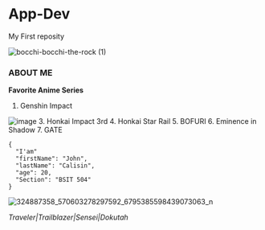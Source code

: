 # App-Dev
My First reposity


![bocchi-bocchi-the-rock (1)](https://github.com/JVMCalisin/App-Dev/assets/153254935/e2c1358d-b8fb-4a47-abca-e0ca06c392ec)

### ABOUT ME
**Favorite Anime Series**
1. Genshin Impact

![image](https://github.com/JVMCalisin/App-Dev/assets/153254935/0e9361de-64be-44f4-872c-9ba64baa6894)
3. Honkai Impact 3rd
4. Honkai Star Rail
5. BOFURI
6. Eminence in Shadow
7. GATE
```
{
  "I'am"
  "firstName": "John",
  "lastName": "Calisin",
  "age": 20,
  "Section": "BSIT 504"
}
```
![324887358_570603278297592_6795385598439073063_n](https://github.com/JVMCalisin/App-Dev/assets/153254935/787704bd-2175-45e6-bb1d-10e8d286ce75)

*Traveler|Trailblazer|Sensei|Dokutah*
